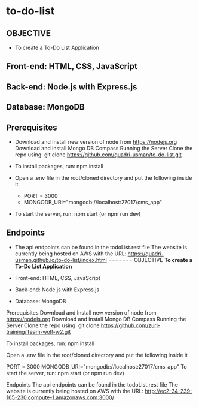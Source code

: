 # to-do-list

## OBJECTIVE

- To create a To-Do List Application

## Front-end: HTML, CSS, JavaScript

## Back-end: Node.js with Express.js

## Database: MongoDB

## Prerequisites

- Download and Install new version of node from https://nodejs.org Download and install Mongo DB Compass Running the Server Clone the repo using: git clone https://github.com/quadri-usman/to-do-list.git

- To install packages, run: npm install

- Open a .env file in the root/cloned directory and put the following inside it
  - PORT = 3000
  - MONGODB_URI="mongodb://localhost:27017/cms_app"
- To start the server, run: npm start (or npm run dev)

## Endpoints

- The api endpoints can be found in the todoList.rest file The website is currently being hosted on AWS with the URL: https://quadri-usman.github.io/to-do-list/index.html
=======
OBJECTIVE
**To create a To-Do List Application**

- Front-end: HTML, CSS, JavaScript
- Back-end: Node.js with Express.js
- Database: MongoDB

Prerequisites
Download and Install new version of node from https://nodejs.org
Download and install Mongo DB Compass
Running the Server
Clone the repo using: git clone https://github.com/zuri-training/Team-wolf-w2.git

To install packages, run: npm install

Open a .env file in the root/cloned directory and put the following inside it

PORT = 3000
MONGODB_URI="mongodb://localhost:27017/cms_app"
To start the server, run: npm start (or npm run dev)

Endpoints
The api endpoints can be found in the todoList.rest file
The website is currently being hosted on AWS with the URL: http://ec2-34-239-165-230.compute-1.amazonaws.com:3000/

